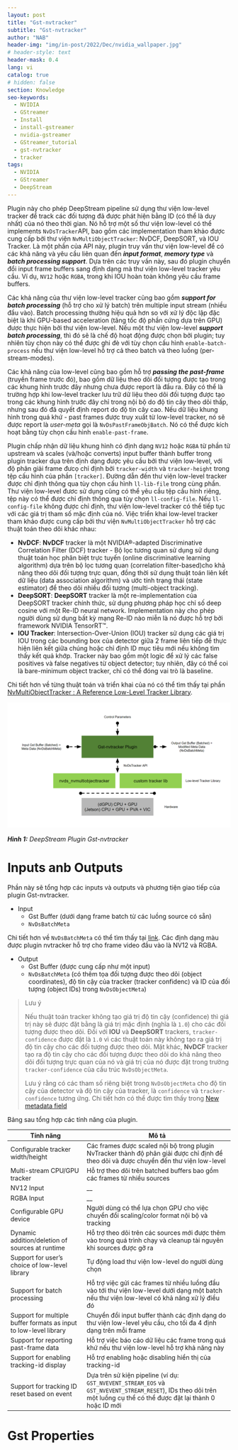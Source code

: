 ```yaml
---
layout: post
title: "Gst-nvtracker"
subtitle: "Gst-nvtracker"
author: "NAB"
header-img: "img/in-post/2022/Dec/nvidia_wallpaper.jpg"
# header-style: text
header-mask: 0.4
lang: vi
catalog: true
# hidden: false
section: Knowledge
seo-keywords:
  - NVIDIA
  - GStreamer
  - Install
  - install-gstreamer
  - nvidia-gstreamer
  - GStreamer_tutorial
  - gst-nvtracker
  - tracker
tags:
  - NVIDIA
  - GStreamer
  - DeepStream
---
```


Plugin này cho phép DeepStream pipeline sử dụng thư viện low-level tracker để track các đối tượng đã được phát hiện bằng ID (có thể là duy nhất) của nó theo thời gian. Nó hỗ trợ một số thư viện low-level có thể implements `NvDsTracker`API, bao gồm các implementation tham khảo được cung cấp bởi thư viện `NvMultiObjectTracker`: NvDCF, DeepSORT, và IOU Tracker. Là một phần của API này, plugin truy vấn thư viện low-level để có các khả năng và yêu cầu liên quan đến ***input format***, ***memory type*** và ***batch processing support***. Dựa trên các truy vấn này, sau đó plugin chuyển đổi input frame buffers sang định dạng mà thư viện low-level tracker yêu cầu. Ví dụ, `NV12` hoặc `RGBA`, trong khi IOU hoàn toàn không yêu cầu frame buffers.

Các khả năng của thư viện low-level tracker cũng bao gồm ***support for batch processing*** (hỗ trợ cho xử lý batch) trên multiple input stream (nhiều đầu vào). Batch processing thường hiệu quả hơn so với xử lý độc lập đặc biệt là khi GPU-based acceleration (tăng tốc độ phần cứng dựa trên GPU) được thực hiện bởi thư viện low-level. Nếu một thư viện low-level ***support batch processing***, thì đó sẽ là chế độ hoạt động được chọn bởi plugin; tuy nhiên tùy chọn này có thể được ghi đè với tùy chọn cấu hình `enable-batch-process` nếu thư viện low-level hỗ trợ cả theo batch và theo luồng (per-stream-modes).

Các khả năng của low-level cũng bao gồm hỗ trợ ***passing the past-frame*** (truyền frame trước đó), bao gồm dữ liệu theo dõi đối tượng được tạo trong các khung hình trước đây nhưng chưa được report là đầu ra. Đây có thể là trường hợp khi low-level tracker lưu trữ dữ liệu theo dõi đối tượng được tạo trong các khung hình trước đây chỉ trong nội bộ do độ tin cây theo dõi thấp, nhưng sau đó đã quyết định report do độ tin cây cao. Nếu dữ liệu khung hình trong quá khứ - past frames được truy xuất từ low-level tracker, nó sẽ được report là *user-meta* gọi là `NvDsPastFrameObjBatch`. Nó có thể được kích hoạt bằng tùy chọn cấu hình `enable-past-frame`.


Plugin chấp nhận dữ liệu khung hình có định dạng `NV12` hoặc `RGBA` từ phần tử upstream và scales (và/hoặc converts) input buffer thành buffer trong plugin tracker dụa trên định dạng được yêu cầu bởi thư viện low-level, với độ phân giải frame đưcọ chỉ định bởi `tracker-width` và `tracker-height` trong tệp cấu hình của phần `[tracker]`. Đường dẫn đến thư viện low-level tracker được chỉ định thông qua tùy chọn cấu hình `ll-lib-file` trong cùng phần. Thư viện low-level đươc sử dụng cũng có thể yêu cầu tệp cấu hình riêng, tệp này có thể được chỉ định thông qua tùy chọn `ll-config-file`. Nếu `ll-config-file` không được chỉ định, thư viện low-level tracker có thể tiếp tục với các giá trị tham số mặc định của nó. Việc triển khai low-level tracker tham khảo được cung cấp bởi thư viện `NvMultiObjectTracker` hỗ trợ các thuật toán theo dõi khác nhau:
- **NvDCF**: **NvDCF** tracker là một  NVIDIA®-adapted Discriminative Correlation Filter (DCF) tracker - Bộ lọc tương quan sử dụng sử dụng thuật toán học phân biệt trực tuyến (online discriminative learning algorithm) dựa trên bộ lọc tương quan (correlation filter-based)cho khả năng theo dõi đối tượng trực quan, đồng thời sử dụng thuật toán liên kết dữ liệu (data association algorithm) và ước tính trạng thái (state estimator) để theo dõi nhiều đối tượng (multi-object tracking). 
- **DeepSORT**: **DeepSORT** tracker là một re-implementation của DeepSORT tracker chính thức, sử dụng phương pháp học chỉ số deep cosine với một Re-ID neural network. Implementation này cho phép người dùng sử dụng bất kỳ mạng Re-ID nào miễn là nó được hỗ trợ bởi framework NVIDIA TensorRT™.
- **IOU Tracker**:  Intersection-Over-Union (IOU) tracker sử dụng các giá trị IOU trong các bounding box của detector giữa 2 frame liên tiếp để thực hiện liên kết giữa chúng hoặc chỉ định ID mục tiêu mới nếu không tìm thấy kết quả khớp. Tracker này bao gồm một logic để xử lý các false positives và false negatives từ object detector; tuy nhiên, đây có thể coi là bare-minimum object tracker, chỉ có thể đóng vai trò là baseline.

Chi tiết hơn về từng thuật toán và triển khai của nó có thể tìm thấy tại phần [NvMultiObjectTracker : A Reference Low-Level Tracker Library](https://docs.nvidia.com/metropolis/deepstream/dev-guide/text/DS_plugin_gst-nvtracker.html#nvmultiobjecttracker-a-reference-low-level-tracker-library).


![DeepStream Plugin Gst-nvtracker](/img/in-post/2022/Dec/Knowledge/DS_plugin_gst-nvtracker_6.0GA.png "DeepStream Plugin Gst-nvtracker")

_**Hình 1:** DeepStream Plugin Gst-nvtracker_


# Inputs anb Outputs

Phần này sẽ tổng hợp các inputs và outputs và phương tiện giao tiếp của plugin Gst-nvtracker.

- Input
  - Gst Buffer (dưới dạng frame batch từ các luồng source có sẵn)
  - `NvDsBatchMeta`

Chi tiết hơn về `NvDsBatchMeta` có thể tìm thấy tại [link](https://docs.nvidia.com/metropolis/deepstream/dev-guide/text/DS_plugin_metadata.html?highlight=nvdsbatchmeta/). Các định dạng màu được plugin nvtracker hỗ trợ cho frame video đầu vào là NV12 và RGBA.

- Output
  - Gst Buffer (được cung cấp như một input)
  - `NvDsBatchMeta` (có thêm tọa đối tượng được theo dõi (object coordinates), độ tin cậy của tracker (tracker confidenc) và ID của đối tượng (object IDs) trong `NvDsObjectMeta`)

> Lưu ý
>
> Nếu thuật toán tracker không tạo giá trị độ tin cậy (confidence) thì giá trị này sẽ được đặt bằng là giá trị mặc định (nghĩa là `1.0`) cho các đối tượng được theo dõi. Đối với **IOU** và **DeepSORT** trackers, `tracker-confidence` được đật là `1.0` vì các thuật toán này không tạo ra giá trị độ tin cậy cho các đối tượng được theo dõi. Mặt khác, **NvDCF** tracker tạo ra độ tin cậy cho các đối tượng được theo dõi do khả năng theo dõi đối tượng trực quan của nó và giá trị của nó được đặt trong trường `tracker-confidence` của cấu trúc `NvDsObjectMeta`.
>
> Lưu ý rằng có các tham số riêng biệt trong `NvDsObjectMeta` cho độ tin cậy của detector và độ tin cậy của tracker, là `confidence` và `tracker-confidence` tương ứng. Chi tiết hơn có thể được tìm thấy trong [New metadata field](https://docs.nvidia.com/metropolis/deepstream/dev-guide/text/DS_plugin_metadata.html?highlight=tracker_confidence#new-metadata-fields)

Bảng sau tổng hợp các tính năng của plugin.

| Tính năng | Mô tả |
| --- | --- |
| Configurable tracker width/height | Các frames được scaled nội bộ trong plugin NvTracker thành độ phân giải được chỉ định để theo dõi và được chuyển đến thư viện low-level |
| Multi-stream CPU/GPU tracker | Hỗ trợ theo dõi trên batched buffers bao gồm các frames từ nhiều sources |
| NV12 Input | __ |
| RGBA Input | __ |
| Configurable GPU device | Người dùng có thể lựa chọn GPU cho việc chuyển đổi scaling/color format nội bộ và tracking |
| Dynamic addition/deletion of sources at runtime | Hỗ trợ theo dõi trên các sources mới được thêm vào trong quá trình chạy  và cleanup tài nguyên khi sources được gỡ ra |
| Support for user’s choice of low-level library | Tự động load thư viện low-level do người dùng chọn |
| Support for batch processing | Hỗ trợ việc gửi các frames từ nhiều luồng đầu vào tới thư viện low-level dưới dạng một batch nếu thư viện low-level có khả năng xử lý điều đó |
| Support for multiple buffer formats as input to low-level library | Chuyển đổi input buffer thành các định dạng do thư viện low-level yêu cầu, cho tối đa 4 định dạng trên mỗi frame |
| Support for reporting past-frame data | Hỗ trợ việc báo cáo dữ liệu các frame trong quá khứ nếu thư viện low-level hỗ trợ khả năng này |
| Support for enabling tracking-id display | Hỗ trợ enabling hoặc disabling hiển thị của tracking-id |
| Support for tracking ID reset based on event | Dựa trên sử kiện pipeline (ví dụ: `GST_NVEVENT_STREAM_EOS` và `GST_NVEVENT_STREAM_RESET`), IDs theo dõi trên một luồng cụ thể có thể được đặt lại thành 0 hoặc ID mới |

# Gst Properties

